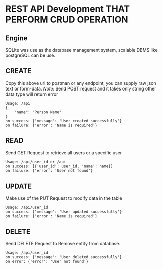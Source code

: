 # REST API Development THAT PERFORM CRUD OPERATION
## Engine
SQLite was use as the database management system, scalable DBMS like postgreSQL can be use.
## CREATE
Copy this above url to postman or any endpoint, you can supply raw json text or form-data.
*Note*: Send POST request and it takes only string other data type will return error
```
Usage: /api
{
    "name": "Person Name"
}
on success: {'message': 'User created successfully'}
on failure: {'error': 'Name is required'}
```
## READ
Send GET Request to retrieve all users or a specific user
```
Usage: /api/user_id or /api
on success: [{'user_id': user_id, 'name': name}]
on failure: {'error': 'User not found'}
```
## UPDATE
Make use of the PUT Request to modify data in the table
```
Usage: /api/user_id
on success: {'message': 'User updated successfully'}
on failure: {'error': 'Name is required'}
```
## DELETE
Send DELETE Request to Remove entity from database.
```
Usage: /api/user_id
on success: {'message': 'User deleted successfully'}
on error: {'error': 'User not found'}
```
